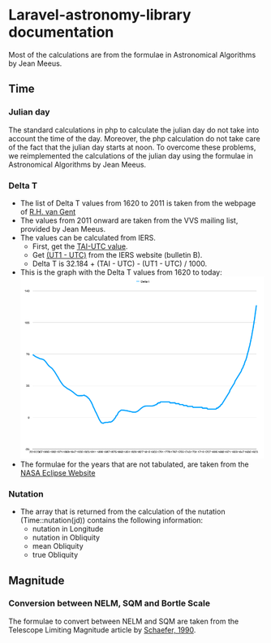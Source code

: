 # Laravel-astronomy-library documentation

Most of the calculations are from the formulae in Astronomical Algorithms by Jean Meeus.

## Time

### Julian day

The standard calculations in php to calculate the julian day do not take into account the time of the day. Moreover, the php calculation do not take care of the fact that the julian day starts at noon.  To overcome these problems, we reimplemented the calculations of the julian day using the formulae in Astronomical Algorithms by Jean Meeus.

### Delta T

- The list of Delta T values from 1620 to 2011 is taken from the webpage of [R.H. van Gent](https://www.staff.science.uu.nl/~gent0113/deltat/deltat.htm)
- The values from 2011 onward are taken from the VVS mailing list, provided by Jean Meeus.
- The values can be calculated from IERS.
  - First, get the [TAI-UTC value](ftp://cddis.gsfc.nasa.gov/pub/products/iers/tai-utc.dat).
  - Get [(UT1 - UTC)](https://www.iers.org/IERS/EN/DataProducts/EarthOrientationData/eop.html) from the IERS website (bulletin B).
  - Delta T is 32.184 + (TAI - UTC) - (UT1 - UTC) / 1000.
- This is the graph with the Delta T values from 1620 to today:
![Delta t values](deltat.png "Delta T values")
- The formulae for the years that are not tabulated, are taken from the [NASA Eclipse Website](https://eclipse.gsfc.nasa.gov/SEcat5/deltatpoly.html)

### Nutation

- The array that is returned from the calculation of the nutation (Time::nutation(jd)) contains the following information:
  - nutation in Longitude
  - nutation in Obliquity
  - mean Obliquity
  - true Obliquity

## Magnitude

### Conversion between NELM, SQM and Bortle Scale

The formulae to convert between NELM and SQM are taken from the Telescope Limiting Magnitude article by [Schaefer, 1990](http://adsbit.harvard.edu/cgi-bin/nph-iarticle_query?bibcode=1990PASP..102..212S).
